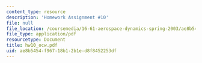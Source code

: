 ```yaml
---
content_type: resource
description: 'Homework Assignment #10'
file: null
file_location: /coursemedia/16-61-aerospace-dynamics-spring-2003/ae8b5454f96718b12b1ed8f8452253df_hw10_ocw.pdf
file_type: application/pdf
resourcetype: Document
title: hw10_ocw.pdf
uid: ae8b5454-f967-18b1-2b1e-d8f8452253df
---
```


